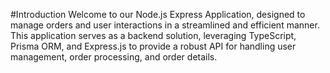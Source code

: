 #Introduction
Welcome to our Node.js Express Application, designed to manage orders and user interactions in a streamlined and efficient manner. This application serves as a backend solution, leveraging TypeScript, Prisma ORM, and Express.js to provide a robust API for handling user management, order processing, and order details.
